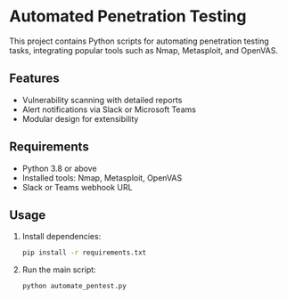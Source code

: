 
# Automated Penetration Testing

This project contains Python scripts for automating penetration testing tasks, integrating popular tools such as Nmap, Metasploit, and OpenVAS.

## Features
- Vulnerability scanning with detailed reports
- Alert notifications via Slack or Microsoft Teams
- Modular design for extensibility

## Requirements
- Python 3.8 or above
- Installed tools: Nmap, Metasploit, OpenVAS
- Slack or Teams webhook URL

## Usage
1. Install dependencies:
   ```bash
   pip install -r requirements.txt
   ```
2. Run the main script:
   ```bash
   python automate_pentest.py
   ```
